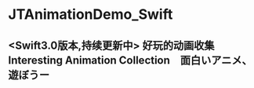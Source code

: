 # JTAnimationDemo_Swift
## <Swift3.0版本,持续更新中> 好玩的动画收集 Interesting Animation Collection　面白いアニメ、遊ぼうー 
